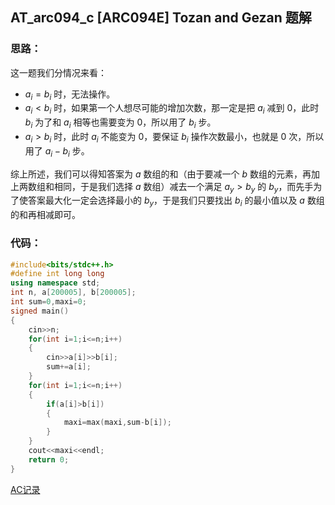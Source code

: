 ## AT_arc094_c [ARC094E] Tozan and Gezan 题解
### 思路：
这一题我们分情况来看：

- $a_i=b_i$ 时，无法操作。
- $a_i<b_i$ 时，如果第一个人想尽可能的增加次数，那一定是把 $a_i$ 减到 $0$，此时 $b_i$ 为了和 $a_i$ 相等也需要变为 $0$，所以用了 $b_i$ 步。
- $a_i>b_i$ 时，此时 $a_i$ 不能变为 $0$，要保证 $b_i$ 操作次数最小，也就是 $0$ 次，所以用了 $a_i-b_i$ 步。

综上所述，我们可以得知答案为 $a$ 数组的和（由于要减一个 $b$ 数组的元素，再加上两数组和相同，于是我们选择 $a$ 数组）减去一个满足 $a_y>b_y$ 的 $b_y$，而先手为了使答案最大化一定会选择最小的 $b_y$，于是我们只要找出 $b_i$ 的最小值以及 $a$ 数组的和再相减即可。

### 代码：
```cpp
#include<bits/stdc++.h>
#define int long long
using namespace std;
int n, a[200005], b[200005];
int sum=0,maxi=0;
signed main()
{
	cin>>n;
	for(int i=1;i<=n;i++)
	{
		cin>>a[i]>>b[i];
		sum+=a[i];
	}
	for(int i=1;i<=n;i++)
	{
		if(a[i]>b[i])
		{
			maxi=max(maxi,sum-b[i]);
		}
	}
	cout<<maxi<<endl;
	return 0;
}
```

[AC记录](https://atcoder.jp/contests/arc094/submissions/44377077)
